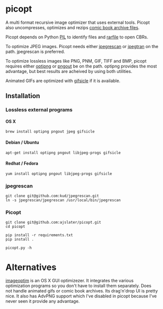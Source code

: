 picopt
======

A multi format recursive image optimizer that uses external tools.
Picopt also uncompresses, optimizes and rezips [comic book archive files](https://en.wikipedia.org/wiki/Comic_book_archive).

Picopt depends on Python [PIL](http://www.pythonware.com/products/pil/) to identify files and [rarfile](https://pypi.python.org/pypi/rarfile) to open CBRs.

To optimize JPEG images. Picopt needs either [jpegrescan](https://github.com/kud/jpegrescan) or [jpegtran](http://jpegclub.org/jpegtran/) on the path. jpegrescan is preferred.

To optimize lossless images like PNG, PNM, GIF, TIFF and BMP, picopt requires either [optipng](http://optipng.sourceforge.net/) or [pngout](http://advsys.net/ken/utils.htm) be on the path. optipng provides the most advantage, but best results are acheived by using both utilities.

Animated GIFs are optimized with [gifsicle](http://www.lcdf.org/gifsicle/) if it is available.

Installation
------------

### Lossless external programs
#### OS X
    brew install optipng pngout jpeg gifsicle

#### Debian / Ubuntu
    apt-get install optipng pngout libjpeg-progs gifsicle

#### Redhat / Fedora
    yum install optipng pngout libjpeg-progs gifsicle

### jpegrescan
    git clone git@github.com:kud/jpegrescan.git
    ln -s jpegrescan/jpegrescan /usr/local/bin/jpegrescan

### Picopt
    git clone git@github.com:ajslater/picopt.git
    cd picopt

    pip install -r requirements.txt
    pip install .

    picopt.py -h

# Alternatives

[imageoptim](https://code.google.com/p/imageoptim/) is an OS X GUI optimizezer. It integrates the various optimization programs so you don't have to install them separately. Does not handle animated gifs or comic book archives. Its drag'n'drop UI is pretty nice. It also has AdvPNG support which I've disabled in picopt because I've never seen it provide any advantage.

